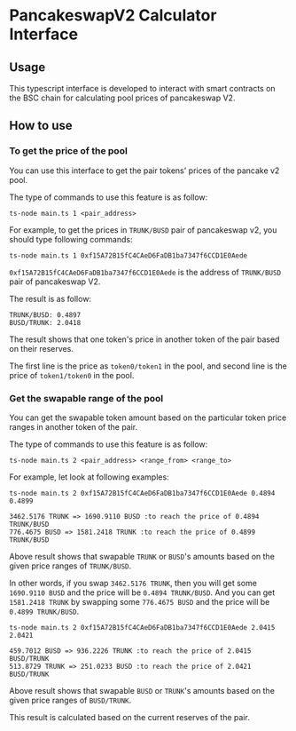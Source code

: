 # PancakeswapV2 Calculator Interface

## Usage

This typescript interface is developed to interact with smart contracts on the BSC chain for calculating pool prices of pancakeswap V2.

## How to use

### To get the price of the pool

You can use this interface to get the pair tokens' prices of the pancake v2 pool.

The type of commands to use this feature is as follow:
```
ts-node main.ts 1 <pair_address>
```

For example, to get the prices in `TRUNK/BUSD` pair of pancakeswap v2, you should type following commands:
```
ts-node main.ts 1 0xf15A72B15fC4CAeD6FaDB1ba7347f6CCD1E0Aede
```
`0xf15A72B15fC4CAeD6FaDB1ba7347f6CCD1E0Aede` is the address of `TRUNK/BUSD` pair of pancakeswap V2.

The result is as follow:
```
TRUNK/BUSD: 0.4897
BUSD/TRUNK: 2.0418
```
The result shows that one token's price in another token of the pair based on their reserves.

The first line is the price as `token0/token1` in the pool, and second line is the price of `token1/token0` in the pool.

### Get the swapable range of the pool

You can get the swapable token amount based on the particular token price ranges in another token of the pair.

The type of commands to use this feature is as follow:
```
ts-node main.ts 2 <pair_address> <range_from> <range_to>
```

For example, let look at following examples:
```
ts-node main.ts 2 0xf15A72B15fC4CAeD6FaDB1ba7347f6CCD1E0Aede 0.4894 0.4899

3462.5176 TRUNK => 1690.9110 BUSD :to reach the price of 0.4894 TRUNK/BUSD
776.4675 BUSD => 1581.2418 TRUNK :to reach the price of 0.4899 TRUNK/BUSD
```

Above result shows that swapable `TRUNK` or `BUSD`'s amounts based on the given price ranges of `TRUNK/BUSD`.

In other words, if you swap `3462.5176 TRUNK`, then you will get some `1690.9110 BUSD` and the price will be `0.4894 TRUNK/BUSD`. And you can get `1581.2418 TRUNK` by swapping some `776.4675 BUSD` and the price will be `0.4899 TRUNK/BUSD`.

```
ts-node main.ts 2 0xf15A72B15fC4CAeD6FaDB1ba7347f6CCD1E0Aede 2.0415 2.0421 

459.7012 BUSD => 936.2226 TRUNK :to reach the price of 2.0415 BUSD/TRUNK
513.8729 TRUNK => 251.0233 BUSD :to reach the price of 2.0421 BUSD/TRUNK
```

Above result shows that swapable `BUSD` or `TRUNK`'s amounts based on the given price ranges of `BUSD/TRUNK`.

This result is calculated based on the current reserves of the pair.

